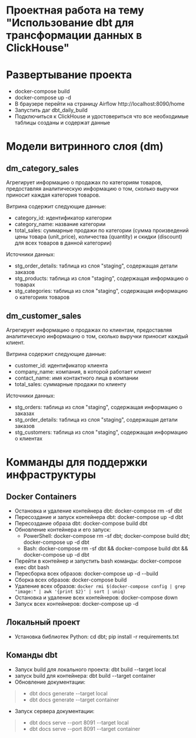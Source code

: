 # Проектная работа на тему "Использование dbt для трансформации данных в ClickHouse"
# Развертывание проекта
- docker-compose build
- docker-compose up -d
- В браузере перейти на страницу Airflow http://localhost:8090/home
- Запустить даг dbt_daily_build
- Подключиться к ClickHouse и удостовериться что все необходимые таблицы созданы и содержат данные

# Модели витринного слоя (dm)
## dm_category_sales
Агрегирует информацию о продажах по категориям товаров, предоставляя аналитическую информацию о том, 
сколько выручки приносит каждая категория товаров.
  
  Витрина содержит следующие данные:
  - category_id: идентификатор категории
  - category_name: название категории
  - total_sales: суммарные продажи по категории (сумма произведений цены товара (unit_price), 
  количества (quantity) и скидки (discount) для всех товаров в данной категории)

  Источники данных:
  - stg_order_details: таблица из слоя "staging", содержащая детали заказов
  - stg_products: таблица из слоя "staging", содержащая информацию о товарах
  - stg_categories: таблица из слоя "staging", содержащая информацию о категориях товаров

## dm_customer_sales
Агрегирует информацию о продажах по клиентам, предоставляя аналитическую информацию о том, 
сколько выручки приносит каждый клиент.
  
  Витрина содержит следующие данные:
  - customer_id: идентификатор клиента
  - company_name: компания, в которой работает клиент
  - contact_name: имя контактного лица в компании
  - total_sales: суммарные продажи по клиенту
  
  Источники данных:
  - stg_orders: таблица из слоя "staging", содержащая информацию о заказах
  - stg_order_details: таблица из слоя "staging", содержащая детали заказов
  - stg_customers: таблица из слоя "staging", содержащая информацию о клиентах

# Комманды для поддержки инфраструктуры
## Docker Containers
- Остановка и удаление контейнера dbt: docker-compose rm -sf dbt
- Пересоздание и запуск контейнера dbt: docker-compose up -d dbt
- Пересоздание образа dbt: docker-compose build dbt
- Обновление контейнера и его запуск:
  - PowerShell: docker-compose rm -sf dbt; docker-compose build dbt; docker-compose up -d dbt
  - Bash: docker-compose rm -sf dbt && docker-compose build dbt && docker-compose up -d dbt
- Перейти в контейнер и запустить bash команды: docker-compose exec dbt bash
- Пересборка всех образов: docker-compose up -d --build
- Сборка всех образов: docker-compose build
- Удаление всех образов: ```docker rmi $(docker-compose config | grep "image:" | awk '{print $2}' | sort | uniq)```
- Остановка и удаление всех контейнеров: docker-compose down
- Запуск всех контейнеров: docker-compose up -d

## Локальный проект
- Установка библиотек Python: cd dbt; pip install -r requirements.txt

## Команды dbt
- Запуск build для локального проекта: dbt build --target local
- запуск build для контейнера: dbt build --target container
- Обновление документации: 
> - dbt docs generate --target local 
> - dbt docs generate --target container
- Запуск сервера документации:
> - dbt docs serve --port 8091 --target local
> - dbt docs serve --port 8091 --target container